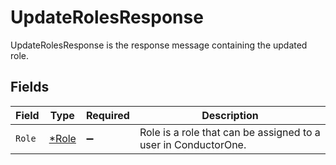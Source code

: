 # UpdateRolesResponse

UpdateRolesResponse is the response message containing the updated role.


## Fields

| Field                                                          | Type                                                           | Required                                                       | Description                                                    |
| -------------------------------------------------------------- | -------------------------------------------------------------- | -------------------------------------------------------------- | -------------------------------------------------------------- |
| `Role`                                                         | [*Role](../../models/shared/role.md)                           | :heavy_minus_sign:                                             | Role is a role that can be assigned to a user in ConductorOne. |